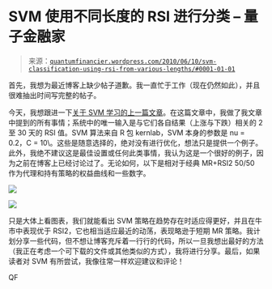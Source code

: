 <!--yml

分类：未分类

日期：2024-05-18 14:03:56

-->

# SVM 使用不同长度的 RSI 进行分类 – 量子金融家

> 来源：[`quantumfinancier.wordpress.com/2010/06/10/svm-classification-using-rsi-from-various-lengths/#0001-01-01`](https://quantumfinancier.wordpress.com/2010/06/10/svm-classification-using-rsi-from-various-lengths/#0001-01-01)

首先，我想为最近博客上缺少帖子道歉。我一直忙于工作（现在仍然如此），并且很难抽出时间写完整的帖子。

今天，我想跟进一下[关于 SVM 学习的上一篇文章](https://quantumfinancier.wordpress.com/2010/05/21/application-of-svms/)。在这篇文章中，我做了我文章中提到的所有事情；系统中的唯一输入是与它们各自结果（上涨与下跌）相关的 2 至 30 天的 RSI 值。SVM 算法来自 R 包 kernlab，SVM 本身的参数是 nu = 0.2，C = 10\。这些是随意选择的，绝对没有进行优化，想法只是提供一个例子。此外，我绝不建议这是最佳设置或任何此类事情，我认为这是一个很好的例子，因为之前在博客上已经讨论过了。无论如何，以下是相对于经典 MR+RSI2 50/50 作为代理和持有策略的权益曲线和一些数字。

![](https://quantumfinancier.wordpress.com/wp-content/uploads/2010/06/svm-rsis1.png)

![](https://quantumfinancier.wordpress.com/wp-content/uploads/2010/06/svm-rsis-results.png)

只是大体上看图表，我们就能看出 SVM 策略在趋势存在时适应得更好，并且在牛市中表现优于 RSI2，它也相当适应最近的动荡，表现略逊于短期 MR 策略。我计划分享一些代码，但不想让博客充斥着一行行的代码，所以一旦我想出最好的方法（我正在考虑一个可下载的文件或其他类似的方式），我将进行分享。最后，如果读者对 SVM 有所尝试，我像往常一样欢迎建议和评论！

QF
